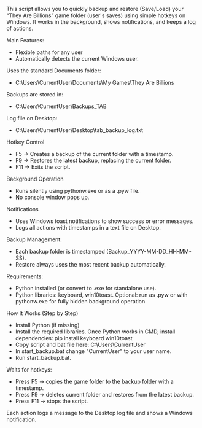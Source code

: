 This script allows you to quickly backup and restore (Save/Load) your “They Are Billions” game folder (user's saves) using simple hotkeys on Windows. It works in the background, shows notifications, and keeps a log of actions.

Main Features:
- Flexible paths for any user
- Automatically detects the current Windows user.


Uses the standard Documents folder:
- C:\Users\CurrentUser\Documents\My Games\They Are Billions

Backups are stored in:
- C:\Users\CurrentUser\Backups_TAB

Log file on Desktop:
- C:\Users\CurrentUser\Desktop\tab_backup_log.txt


Hotkey Control
- F5 → Creates a backup of the current folder with a timestamp.
- F9 → Restores the latest backup, replacing the current folder.
- F11 → Exits the script.

Background Operation
- Runs silently using pythonw.exe or as a .pyw file.
- No console window pops up.

Notifications
- Uses Windows toast notifications to show success or error messages.
- Logs all actions with timestamps in a text file on Desktop.

Backup Management:
- Each backup folder is timestamped (Backup_YYYY-MM-DD_HH-MM-SS).
- Restore always uses the most recent backup automatically.

Requirements:
- Python installed (or convert to .exe for standalone use).
- Python libraries: keyboard, win10toast.
Optional: run as .pyw or with pythonw.exe for fully hidden background operation.

How It Works (Step by Step)
- Install Python (if missing)
- Install the required libraries. Once Python works in CMD, install dependencies: pip install keyboard win10toast
- Copy script and bat file here: C:\Users\CurrentUser
- In start_backup.bat change "CurrentUser" to your user name.
- Run start_backup.bat.

Waits for hotkeys:
- Press F5 → copies the game folder to the backup folder with a timestamp.
- Press F9 → deletes current folder and restores from the latest backup.
- Press F11 → stops the script.

Each action logs a message to the Desktop log file and shows a Windows notification.
